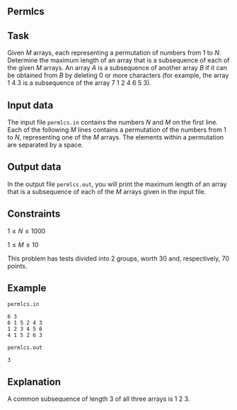 ## Permlcs

## Task

Given $M$ arrays, each representing a permutation of numbers from $1$ to $N$. Determine the maximum length of an array that is a subsequence of each of the given $M$ arrays. An array $A$ is a subsequence of another array $B$ if it can be obtained from $B$ by deleting $0$ or more characters (for example, the array $1 \ 4 \ 3$ is a subsequence of the array $7 \ 1 \ 2 \ 4 \ 6 \ 5 \ 3$).

## Input data

The input file `permlcs.in` contains the numbers $N$ and $M$ on the first line. Each of the following $M$ lines contains a permutation of the numbers from $1$ to $N$, representing one of the $M$ arrays. The elements within a permutation are separated by a space.

## Output data

In the output file `permlcs.out`, you will print the maximum length of an array that is a subsequence of each of the $M$ arrays given in the input file.

## Constraints

$1 \leq N \leq 1000$

$1 \leq M \leq 10$

This problem has tests divided into $2$ groups, worth $30$ and, respectively, $70$ points.

## Example

`permlcs.in`

```
6 3 
6 1 5 2 4 3 
1 2 3 4 5 6 
4 1 5 2 6 3 
```

`permlcs.out`

```
3 
```

## Explanation

A common subsequence of length $3$ of all three arrays is $1 \ 2 \ 3$.